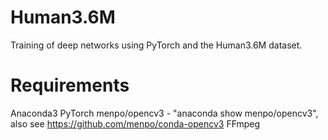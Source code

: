 # Human3.6M
Training of deep networks using PyTorch and the Human3.6M dataset.

Requirements
============

Anaconda3
PyTorch
menpo/opencv3 - "anaconda show menpo/opencv3", also see https://github.com/menpo/conda-opencv3
FFmpeg
